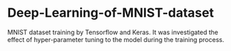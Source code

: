 # Deep-Learning-of-MNIST-dataset
MNIST dataset training by Tensorflow and Keras. It was investigated the effect of hyper-parameter tuning to the model during the training process. 
